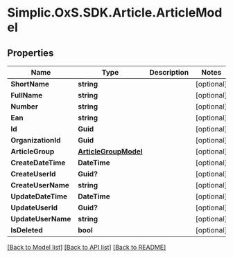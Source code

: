 # Simplic.OxS.SDK.Article.ArticleModel

## Properties

Name | Type | Description | Notes
------------ | ------------- | ------------- | -------------
**ShortName** | **string** |  | [optional] 
**FullName** | **string** |  | [optional] 
**Number** | **string** |  | [optional] 
**Ean** | **string** |  | [optional] 
**Id** | **Guid** |  | [optional] 
**OrganizationId** | **Guid** |  | [optional] 
**ArticleGroup** | [**ArticleGroupModel**](ArticleGroupModel.md) |  | [optional] 
**CreateDateTime** | **DateTime** |  | [optional] 
**CreateUserId** | **Guid?** |  | [optional] 
**CreateUserName** | **string** |  | [optional] 
**UpdateDateTime** | **DateTime** |  | [optional] 
**UpdateUserId** | **Guid?** |  | [optional] 
**UpdateUserName** | **string** |  | [optional] 
**IsDeleted** | **bool** |  | [optional] 

[[Back to Model list]](../README.md#documentation-for-models) [[Back to API list]](../README.md#documentation-for-api-endpoints) [[Back to README]](../README.md)

